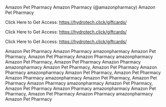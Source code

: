 Amazon Pet Pharmacy Amazon Pharmacy (@amazonpharmacy) Amazon Pet Pharmacy

Click Here to Get Access: https://hydrotech.click/giftcards/

Click Here to Get Access: https://hydrotech.click/giftcards/

Click Here to Get Access: https://hydrotech.click/giftcards/

Amazon Pet Pharmacy Amazon Pharmacy amazonpharmacy Amazon Pet Pharmacy, Amazon Pet Pharmacy Amazon Pharmacy amazonpharmacy Amazon Pet Pharmacy, Amazon Pet Pharmacy Amazon Pharmacy amazonpharmacy Amazon Pet Pharmacy, Amazon Pet Pharmacy Amazon Pharmacy amazonpharmacy Amazon Pet Pharmacy, Amazon Pet Pharmacy Amazon Pharmacy amazonpharmacy Amazon Pet Pharmacy, Amazon Pet Pharmacy Amazon Pharmacy amazonpharmacy Amazon Pet Pharmacy, Amazon Pet Pharmacy Amazon Pharmacy amazonpharmacy Amazon Pet Pharmacy, Amazon Pet Pharmacy Amazon Pharmacy amazonpharmacy Amazon Pet Pharmacy
